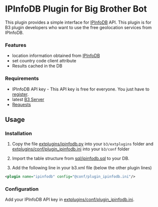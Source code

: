IPInfoDB Plugin for Big Brother Bot
===================================

This plugin provides a simple interface for [IPInfoDB](http://ipinfodb.com) API.
This plugin is for B3 plugin developers who want to use the free geolocation services from IPInfoDB.

### Features
- location information obtained from [IPInfoDB](http://ipinfodb.com)
- set country code client attribute
- Results cached in the DB

### Requirements
- IPInfoDB API key - This API key is free for everyone. You just have to [register](http://ipinfodb.com/register.php).
- latest [B3 Server](http://bigbrotherbot.net)
- [Requests](http://docs.python-requests.org/en/latest/user/install/#install)

Usage
-----

### Installation
1. Copy the file [extplugins/ipinfodb.py](extplugins/ipinfodb.py) into your `b3/extplugins` folder and
[extplugins/conf/plugin_ipinfodb.ini](extplugins/conf/plugin_ipinfodb.ini) into your `b3/conf` folder

2. Import the table structure from [sql/ipinfodb.sql](sql/ipinfodb.sql) to your DB.

3. Add the following line in your b3.xml file (below the other plugin lines)
  ```xml
  <plugin name="ipinfodb" config="@conf/plugin_ipinfodb.ini"/>
  ```

### Configuration
Add your IPInfoDB API key in [extplugins/conf/plugin_ipinfodb.ini](extplugins/conf/plugin_ipinfodb.ini).
